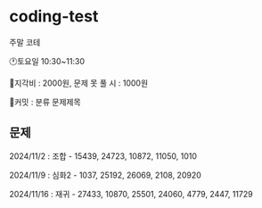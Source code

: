 # coding-test
주말 코테


🕐토요일 10:30~11:30

💸지각비 : 2000원, 문제 못 풀 시 : 1000원


📝커밋 : 분류 문제제목

## 문제
2024/11/2 : 조합 - 15439, 24723, 10872, 11050, 1010

2024/11/9 : 심화2 - 1037, 25192, 26069, 2108, 20920

2024/11/16 : 재귀 - 27433, 10870, 25501, 24060, 4779, 2447, 11729